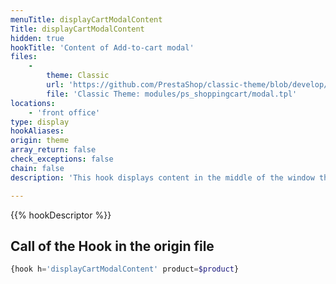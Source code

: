 ```yaml
---
menuTitle: displayCartModalContent
Title: displayCartModalContent
hidden: true
hookTitle: 'Content of Add-to-cart modal'
files:
    -
        theme: Classic
        url: 'https://github.com/PrestaShop/classic-theme/blob/develop/modules/ps_shoppingcart/modal.tpl'
        file: 'Classic Theme: modules/ps_shoppingcart/modal.tpl'
locations:
    - 'front office'
type: display
hookAliases: 
origin: theme
array_return: false
check_exceptions: false
chain: false
description: 'This hook displays content in the middle of the window that appears after adding product to cart'

---
```


{{% hookDescriptor %}}

## Call of the Hook in the origin file

```php
{hook h='displayCartModalContent' product=$product}
```
